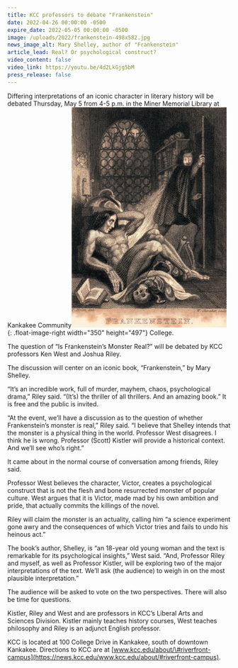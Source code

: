 ```yaml
---
title: KCC professors to debate "Frankenstein"
date: 2022-04-26 00:00:00 -0500
expire_date: 2022-05-05 00:00:00 -0500
image: /uploads/2022/frankenstein-498x582.jpg
news_image_alt: Mary Shelley, author of "Frankenstein"
article_lead: Real? Or psychological construct?
video_content: false
video_link: https://youtu.be/4d2LkGjg5bM
press_release: false
---
```

Differing interpretations of an iconic character in literary history will be debated Thursday, May 5 from 4-5 p.m. in the Miner Memorial Library at Kankakee Community![](/uploads/2022/frankenstein-engraved350x497.jpg){: .float-image-right width="350" height="497"} College.

The question of “Is Frankenstein’s Monster Real?” will be debated by KCC professors Ken West and Joshua Riley.

The discussion will center on an iconic book, “Frankenstein,” by Mary Shelley.

“It’s an incredible work, full of murder, mayhem, chaos, psychological drama,” Riley said. “(It’s) the thriller of all thrillers. And an amazing book.” It is free and the public is invited.

“At the event, we’ll have a discussion as to the question of whether Frankenstein’s monster is real,” Riley said. “I believe that Shelley intends that the monster is a physical thing in the world. Professor West disagrees. I think he is wrong. Professor (Scott) Kistler will provide a historical context. And we’ll see who’s right.”

It came about in the normal course of conversation among friends, Riley said.

Professor West believes the character, Victor, creates a psychological construct that is not the flesh and bone resurrected monster of popular culture. West argues that it is Victor, made mad by his own ambition and pride, that actually commits the killings of the novel.

Riley will claim the monster is an actuality, calling him “a science experiment gone awry and the consequences of which Victor tries and fails to undo his heinous act.”

The book’s author, Shelley, is “an 18-year old young woman and the text is remarkable for its psychological insights,” West said. “And, Professor Riley and myself, as well as Professor Kistler, will be exploring two of the major interpretations of the text. We’ll ask (the audience) to weigh in on the most plausible interpretation.”

The audience will be asked to vote on the two perspectives. There will also be time for questions.

Kistler, Riley and West and are professors in KCC’s Liberal Arts and Sciences Division. Kistler mainly teaches history courses, West teaches philosophy and Riley is an adjunct English professor.

KCC is located at 100 College Drive in Kankakee, south of downtown Kankakee. Directions to KCC are at&nbsp;[www.kcc.edu/about/\#riverfront-campus](https://news.kcc.edu/www.kcc.edu/about/#riverfront-campus).
